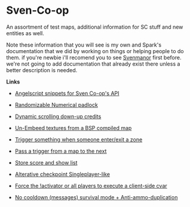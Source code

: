 # Sven-Co-op
An assortment of test maps, additional information for SC stuff and new entities as well.

Note these information that you will see is my own and Spark's documentation that we did by working on things or helping people to do them.
if you're newbie i'll recomend you to see [Svenmanor](https://sites.google.com/site/svenmanor/) first before.
we're not going to add documentation that already exist there unless a better description is needed.


**Links**

- [Angelscript snippets for Sven Co-op's API](https://github.com/Mikk155/Sven-Co-op/blob/main/utilities/sc-angelscript.snippets.json)

- [Randomizable Numerical padlock](https://github.com/Mikk155/Sven-Co-op/tree/main/utilities/numerical%20pad%20lock)

- [Dynamic scrolling down-up credits](https://github.com/Mikk155/Sven-Co-op/tree/main/utilities/scroll%20down-up%20credits)

- [Un-Embeed textures from a BSP compiled map](https://github.com/Mikk155/Sven-Co-op/blob/main/utilities/un-embed_textures.md)

- [Trigger something when someone enter/exit a zone](https://github.com/Mikk155/Sven-Co-op/tree/main/entities/trigger_inout)

- [Pass a trigger from a map to the next](https://github.com/Mikk155/Sven-Co-op/tree/main/entities/env_global)

- [Store score and show list](https://github.com/Mikk155/Sven-Co-op/tree/main/utilities/store%20score)

- [Alterative checkpoint Singleplayer-like](https://github.com/Mikk155/Sven-Co-op/tree/main/entities/trigger_autosave)

- [Force the !activator or all players to execute a client-side cvar](https://github.com/Mikk155/Sven-Co-op/tree/main/entities/trigger_client_cvar)

- [No cooldown (messages) survival mode + Anti-ammo-duplication](https://github.com/Mikk155/Sven-Co-op/tree/main/utilities/survival-no-cooldown)
